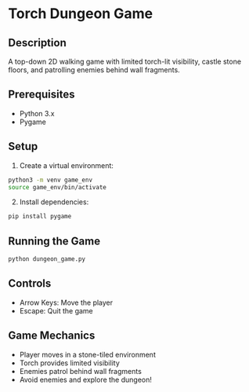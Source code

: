 # Torch Dungeon Game

## Description
A top-down 2D walking game with limited torch-lit visibility, castle stone floors, and patrolling enemies behind wall fragments.

## Prerequisites
- Python 3.x
- Pygame

## Setup
1. Create a virtual environment:
```bash
python3 -m venv game_env
source game_env/bin/activate
```

2. Install dependencies:
```bash
pip install pygame
```

## Running the Game
```bash
python dungeon_game.py
```

## Controls
- Arrow Keys: Move the player
- Escape: Quit the game

## Game Mechanics
- Player moves in a stone-tiled environment
- Torch provides limited visibility
- Enemies patrol behind wall fragments
- Avoid enemies and explore the dungeon!
